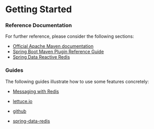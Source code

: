# Getting Started

### Reference Documentation
For further reference, please consider the following sections:

* [Official Apache Maven documentation](https://maven.apache.org/guides/index.html)
* [Spring Boot Maven Plugin Reference Guide](https://docs.spring.io/spring-boot/docs/2.1.8.RELEASE/maven-plugin/)
* [Spring Data Reactive Redis](https://docs.spring.io/spring-boot/docs/{bootVersion}/reference/htmlsingle/#boot-features-redis)

### Guides
The following guides illustrate how to use some features concretely:

* [Messaging with Redis](https://spring.io/guides/gs/messaging-redis/)


* [lettuce.io](https://lettuce.io/core/release/reference/index.html)
* [github](https://github.com/lettuce-io/lettuce-core#readme)
* [spring-data-redis](https://docs.spring.io/spring-data/redis/docs/2.1.10.RELEASE/reference/html/)


